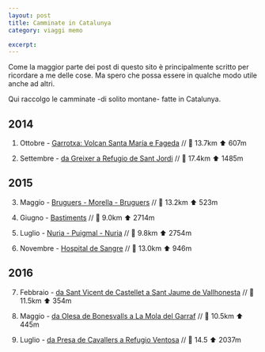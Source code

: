 ```yaml
---
layout: post
title: Camminate in Catalunya
category: viaggi memo

excerpt: 
---
```


Come la maggior parte dei post di questo sito è principalmente scritto per ricordare a me delle cose. Ma spero che possa essere in qualche modo utile anche ad altri.

Qui raccolgo le camminate -di solito montane- fatte in Catalunya.


## 2014

1. Ottobre - [Garrotxa: Volcan Santa Mar&iacute;a e Fageda](http://es.wikiloc.com/wikiloc/view.do?id=14170864)
 // :repeat: 13.7km  :arrow_up: 607m 

2. Settembre - [da Greixer a Refugio de Sant Jordi](http://es.wikiloc.com/wikiloc/view.do?id=14170515) // :repeat: 17.4km  :arrow_up: 1485m


## 2015

3. Maggio - [Bruguers - Morella - Bruguers](http://es.wikiloc.com/wikiloc/view.do?id=9830282) // :repeat: 13.2km :arrow_up: 523m

4. Giugno - [Bastiments](http://es.wikiloc.com/wikiloc/view.do?id=14167993) // :repeat: 9.0km :arrow_up: 2714m

5. Luglio - [Nuria - Puigmal - Nuria](http://es.wikiloc.com/wikiloc/view.do?id=14168178) // :repeat: 9.8km :arrow_up: 2754m

6. Novembre - [Hospital de Sangre](http://es.wikiloc.com/wikiloc/view.do?id=14168244) // :repeat: 13.0km :arrow_up: 946m

## 2016

7. Febbraio - [da Sant Vicent de Castellet a Sant Jaume de Vallhonesta](http://es.wikiloc.com/wikiloc/view.do?id=14168360) // :repeat: 11.5km :arrow_up: 354m 

8. Maggio - [da Olesa de Bonesvalls a La Mola del Garraf](http://es.wikiloc.com/wikiloc/view.do?id=14168415) // :repeat: 10.5km :arrow_up: 445m

9. Luglio - [da Presa de Cavallers a Refugio Ventosa](http://es.wikiloc.com/wikiloc/view.do?id=14168444) // :repeat: 14.5 :arrow_up: 2037m



